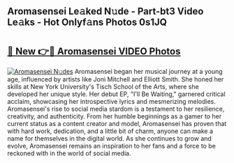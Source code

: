 ## Aromasensei Le𝚊ked N𝚞de - Part-bt3 Video Le𝚊ks - Hot Onlyf𝚊ns Photos 0s1JQ

# <h2><a href="http://ac44877.deff.icu/?id=Aromasensei">🔗 New 👉🔴 Aromasensei VIDEO Photos</a></h2>

[![Aromasensei N𝚞des](https://i.imgur.com/rIISA9y.gif)](http://ac44877.deff.icu/?id=Aromasensei)
Aromasensei began her musical journey at a young age, influenced by artists like Joni Mitchell and Elliott Smith. She honed her skills at New York University's Tisch School of the Arts, where she developed her unique style. Her debut EP, "I'll Be Waiting," garnered critical acclaim, showcasing her introspective lyrics and mesmerizing melodies. Aromasensei's rise to social media stardom is a testament to her resilience, creativity, and authenticity. From her humble beginnings as a gamer to her current status as a content creator and model, Aromasensei has proven that with hard work, dedication, and a little bit of charm, anyone can make a name for themselves in the digital world. As she continues to grow and evolve, Aromasensei remains an inspiration to her fans and a force to be reckoned with in the world of social media.
